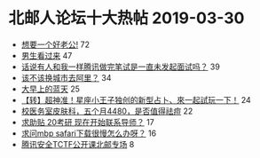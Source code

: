 # 北邮人论坛十大热帖 2019-03-30

- [想要一个好老公!](https://bbs.byr.cn/article/Friends/1918106) 72
- [男生看过来](https://bbs.byr.cn/article/Feeling/3104774) 47
- [话说有人和我一样腾讯做完笔试是一直未发起面试吗？](https://bbs.byr.cn/article/Job/2020283) 39
- [该不该换城市去阿里？](https://bbs.byr.cn/article/WorkLife/1120000) 34
- [大早上的蓝天](https://bbs.byr.cn/article/Picture/3239670) 25
- [【转】超神准！星座小王子独创的新型占卜、來一起試玩一下！](https://bbs.byr.cn/article/Constellations/326533) 24
- [校医务室皮肤科，五个月4480，是否值得祛痘](https://bbs.byr.cn/article/Talking/6108557) 22
- [求助贴  20考研 现在开始联系导师？](https://bbs.byr.cn/article/AimGraduate/1163120) 17
- [求问mbp safari下载很慢怎么办呀？](https://bbs.byr.cn/article/Notebook/178792) 16
- [腾讯安全TCTF公开课北邮专场](https://bbs.byr.cn/article/Security/44029) 8


